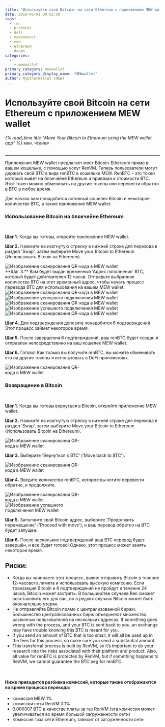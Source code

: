 ```yaml
---
title: "Используйте свой Bitcoin на сети Ethereum с приложением MEW wallet"
date: 2018-06-01 00:02:00
tags:
  - ren
  - protocol
  - defi
  - mewconnect
  - mew
  - ethereum
  - dapps
categories:
  - 
    - mewwallet
primary_category: mewwallet
primary_category_display_name: "MEWwallet"
author: MyEtherWallet (MEW)
---
```


# **Используйте свой Bitcoin на сети Ethereum с приложением MEW wallet**

###### {% read_time title "Move Your Bitcoin to Ethereum using the MEW wallet app" %} мин. чтения

* * *

Приложение MEW wallet предлагает мост Bitcoin-Ethereum прямо в вашем кошельке, с помощью услуг RenVM. Теперь пользователи могут держать свой BTC в виде renBTC в кошельке MEW. RenBTC – это токен который живет на блокчейне Ethereum и привязан к стоимости BTC. Этот токен можно обменивать на другие токены или перевести обратно в BTC в любое время.

Для начала вам понадобится активный кошелек Bitcoin и некоторое количество BTC, а также приложение MEW wallet.

### **Использование Bitcoin на блокчейне Ethereum**

<br>

**Шаг 1.** Когда вы готовы, откройте приложение MEW wallet.

**Шаг 2.** Нажмите на изогнутую стрелку в нижней строке для перехода в раздел 'Swap', затем выберите Move your Bitcoin to Ethereum (Использовать Bitcoin на Ethereum).

<div class="wrap-mobile-phone">
<img src="/images/posts/mewconnect/mw1.PNG" alt="Изображение сканирования QR-кода в MEW wallet" />
</div>
**Шаг 3.** Вам будет выдан временный ‘Адрес пополнения’ BTC, который будет действителен 12 часов. Отправьте выбранное количество BTC на этот временный адрес, чтобы начать процесс перевода BTC для использования на вашем MEW wallet. 

<div class="d-flex justify-content-space-around flex-wrap margin-0">
  <div class="wrap-mobile-phone">
    <img src="/images/posts/mewconnect/mw2.PNG" alt="Изображение сканирования QR-кода в MEW wallet" />
  </div>
  <div class="wrap-mobile-phone">
    <img src="/images/posts/mewconnect/mw3.PNG" alt="Изображение успешного подключения MEW wallet" />
  </div>
</div>

<div class="d-flex justify-content-space-around flex-wrap margin-0">
  <div class="wrap-mobile-phone">
    <img src="/images/posts/mewconnect/mw8.PNG" alt="Изображение сканирования QR-кода в MEW wallet" />
  </div>
  <div class="wrap-mobile-phone">
    <img src="/images/posts/mewconnect/mw9.PNG" alt="Изображение успешного подключения MEW wallet" />
  </div>
</div>

<div class="wrap-mobile-phone">
  <img src="/images/posts/mewconnect/mw10.PNG" alt="Изображение сканирования QR-кода в MEW wallet" />
</div>

**Шаг 4.** Для подтверждения депозита понадобится 6 подтверждений. Этот процесс займет некоторое время.

**Шаг 5.** После завершения 6 подтверждений, ваш renBTC будет создан и отправлен непосредственно на ваш кошелек MEW wallet.

**Шаг 6.** Готово! Как только вы получите renBTC, вы можете обменивать его на другие токены и использовать в DeFi приложениях.

<div class="wrap-mobile-phone">
  <img src="/images/posts/mewconnect/mw5.PNG" alt="Изображение сканирования QR-кода в MEW wallet" style="max-width: 250px;" />
</div>

### **Возвращение в Bitcoin**

<br>

**Шаг 1.** Когда вы готовы вернуться в Bitcoin, откройте приложение MEW wallet.

**Шаг 2.** Нажмите на изогнутую стрелку в нижней строке для перехода в раздел 'Swap', затем выберите Move your Bitcoin to Ethereum (Использовать Bitcoin на Ethereum).

<img src="/images/posts/mewconnect/mw1.PNG" alt="Изображение сканирования QR-кода в MEW wallet" style="max-width: 250px;" />

**Шаг 3.** Выберите 'Вернуться к BTC' ('Move back to BTC').

<div class="wrap-mobile-phone">
  <img src="/images/posts/mewconnect/mw2.PNG" alt="Изображение сканирования QR-кода в MEW wallet" style="max-width: 250px;"/>
</div>

**Шаг 4.** Введите количество renBTC, которое вы хотите перевести обратно, и продолжите.

<div class="d-flex justify-content-center flex-wrap margin-0">
  <div class="wrap-mobile-phone">
    <img src="/images/posts/mewconnect/mw6.PNG" alt="Изображение сканирования QR-кода в MEW wallet" style="max-width: 250px;" />
  </div>
  <div class="wrap-mobile-phone">
    <img src="/images/posts/mewconnect/mw7.PNG" alt="Изображение успешного подключения MEW wallet" style="max-width: 250px;" />
  </div>
</div>

**Шаг 5.** Зaполните свой Bitcoin адрес, выберите 'Продолжить перемещение' ('Proceed with move'), и ваш перевод обратно на BTC будет запущен.

**Шаг 6.** После нескольких подтверждений ваш BTC перевод будет завершён, и все будет готово! Однако, этот процесс может занять некоторое время.

## **Риски:**

-   Когда вы начинаете этот процесс, важно отправить Bitcoin в течение 12-часового лимита и использовать высокую комиссию. Если транзакция Bitcoin и 6 подтверждений не пройдут в течение 24 часов, Bitcoin может застрять. В большинстве случаев Ren сможет восстановить его для вас, но в редких случаях Bitcoin может быть окончательно утерян.
-   Не отправляйте Bitcoin прямo с централизованной биржи. Большинство централизованных бирж объединяют множество различных пользователей на нескольких адресах. If something goes wrong with the process, and your BTC is sent back to you, an exchange may have trouble knowing this BTC is meant for you.
-   If you send an amount of BTC that is too small, it will all be used up in the fees for this process, so make sure you send a substantial amount.
-   This transferral process is built by RenVM, so it’s important to do your research into the risks associated with their platform and product. Also, all value for renBTC is protected by RenVM, but if something happens to RenVM, we cannot guarantee the BTC peg for renBTC.

<br>

#### **Ниже приводится разбивка комиссий, которые также отображаются во время процесса перевода:**

-   комиссия MEW 1%
-   комиссии сети RenVM 0.1%
-   0.000007 BTC в качестве платы за газ RenVM (эта комиссия может увеличиваться во время большой загруженности сети)
-   Комиссия газа сети Ethereum, зависит от загруженности сети

